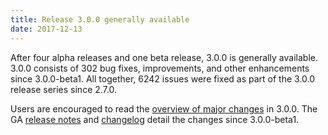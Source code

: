 ```yaml
---
title: Release 3.0.0 generally available
date: 2017-12-13
---
```

<!---
  Licensed under the Apache License, Version 2.0 (the "License");
  you may not use this file except in compliance with the License.
  You may obtain a copy of the License at

   http://www.apache.org/licenses/LICENSE-2.0

  Unless required by applicable law or agreed to in writing, software
  distributed under the License is distributed on an "AS IS" BASIS,
  WITHOUT WARRANTIES OR CONDITIONS OF ANY KIND, either express or implied.
  See the License for the specific language governing permissions and
  limitations under the License. See accompanying LICENSE file.
-->

After four alpha releases and one beta release, 3.0.0 is generally
available. 3.0.0 consists of 302 bug fixes, improvements, and other
enhancements since 3.0.0-beta1. All together, 6242 issues were fixed as
part of the 3.0.0 release series since 2.7.0.

Users are encouraged to read the [overview of major
changes](https://hadoop.apache.org/docs/r3.0.0/index.html) in 3.0.0. The
GA [release
notes](https://hadoop.apache.org/docs/r3.0.0/hadoop-project-dist/hadoop-common/release/3.0.0/RELEASENOTES.3.0.0.html)
and
[changelog](https://hadoop.apache.org/docs/r3.0.0/hadoop-project-dist/hadoop-common/release/3.0.0/CHANGES.3.0.0.html)
detail the changes since 3.0.0-beta1.
